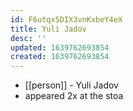```yaml
---
id: F6utqx5DIX3vnKxbeY4eX
title: Yuli Jadov
desc: ''
updated: 1639762693854
created: 1639762693854
---
```



- [[person]] - Yuli Jadov
- appeared 2x at the stoa
